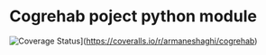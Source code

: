 Cogrehab poject python module
=============================

![Coverage Status](https://img.shields.io/coveralls/armaneshaghi/cogrehab.svg)](https://coveralls.io/r/armaneshaghi/cogrehab)


